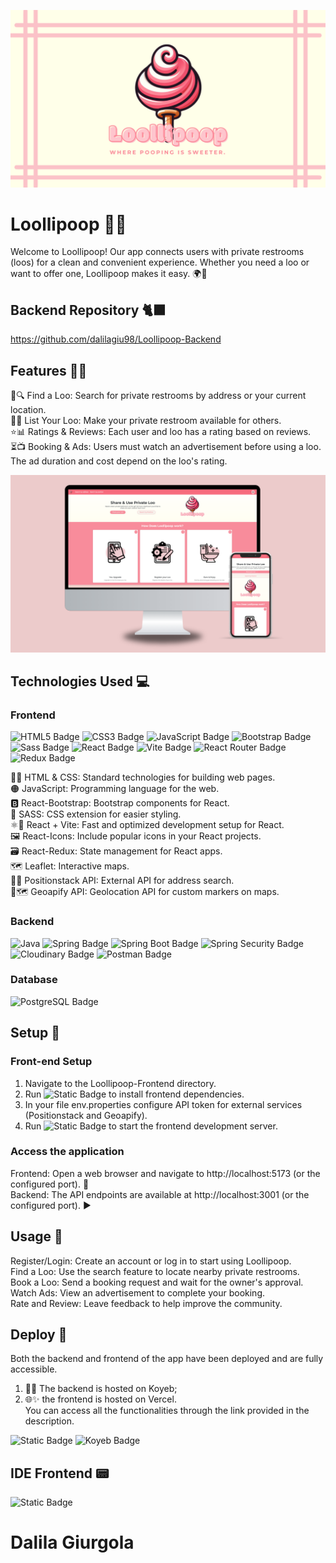 <p align="center">
  <img src="https://github.com/dalilagiu98/Loollipoop-Frontend/blob/readme/public/banner.png" alt="banner"/>
</p>

# Loollipoop 🚻✨

Welcome to Loollipoop! Our app connects users with private restrooms (loos) for a clean and convenient experience. Whether you need a loo or want to offer one, Loollipoop makes it easy. 🌍🚽

## Backend Repository 🐈‍⬛

https://github.com/dalilagiu98/Loollipoop-Backend

## Features 🌟📱

📍🔍 Find a Loo: Search for private restrooms by address or your current location. <br>
🏡🛁 List Your Loo: Make your private restroom available for others. <br>
⭐📊 Ratings & Reviews: Each user and loo has a rating based on reviews. <br>
⏳📺 Booking & Ads: Users must watch an advertisement before using a loo. The ad duration and cost depend on the loo's rating.

<p align="center">
  <img src="https://github.com/dalilagiu98/Loollipoop-Frontend/blob/develop/public/preview.png?raw=true" alt="banner"/>
</p>

## Technologies Used 💻

### Frontend

![HTML5 Badge](https://img.shields.io/badge/HTML5-E34F26?logo=html5&logoColor=fff&style=for-the-badge)
![CSS3 Badge](https://img.shields.io/badge/CSS3-1572B6?logo=css3&logoColor=fff&style=for-the-badge)
![JavaScript Badge](https://img.shields.io/badge/JavaScript-F7DF1E?logo=javascript&logoColor=000&style=for-the-badge)
![Bootstrap Badge](https://img.shields.io/badge/Bootstrap-7952B3?logo=bootstrap&logoColor=fff&style=for-the-badge)
![Sass Badge](https://img.shields.io/badge/Sass-C69?logo=sass&logoColor=fff&style=for-the-badge)
![React Badge](https://img.shields.io/badge/React-61DAFB?logo=react&logoColor=000&style=for-the-badge)
![Vite Badge](https://img.shields.io/badge/Vite-646CFF?logo=vite&logoColor=fff&style=for-the-badge)
![React Router Badge](https://img.shields.io/badge/React%20Router-CA4245?logo=reactrouter&logoColor=fff&style=for-the-badge)
![Redux Badge](https://img.shields.io/badge/Redux-764ABC?logo=redux&logoColor=fff&style=for-the-badge)

📝🎨 HTML & CSS: Standard technologies for building web pages. <br>
🟠 JavaScript: Programming language for the web. <br>
🅱️ React-Bootstrap: Bootstrap components for React. <br>
💅 SASS: CSS extension for easier styling. <br>
⚛️🚀 React + Vite: Fast and optimized development setup for React. <br>
🖼️ React-Icons: Include popular icons in your React projects. <br>
🗃️ React-Redux: State management for React apps. <br>
🗺️ Leaflet: Interactive maps. <br>
🔄🌐 Positionstack API: External API for address search. <br>
📍🗺️ Geoapify API: Geolocation API for custom markers on maps. <br>

### Backend

![Java](https://img.shields.io/badge/java-%23ED8B00.svg?style=for-the-badge&logo=openjdk&logoColor=white)
![Spring Badge](https://img.shields.io/badge/Spring-6DB33F?logo=spring&logoColor=fff&style=for-the-badge)
![Spring Boot Badge](https://img.shields.io/badge/Spring%20Boot-6DB33F?logo=springboot&logoColor=fff&style=for-the-badge)
![Spring Security Badge](https://img.shields.io/badge/Spring%20Security-6DB33F?logo=springsecurity&logoColor=fff&style=for-the-badge)
![Cloudinary Badge](https://img.shields.io/badge/Cloudinary-3448C5?logo=cloudinary&logoColor=fff&style=for-the-badge)
![Postman Badge](https://img.shields.io/badge/Postman-FF6C37?logo=postman&logoColor=fff&style=for-the-badge)

### Database

![PostgreSQL Badge](https://img.shields.io/badge/PostgreSQL-4169E1?logo=postgresql&logoColor=fff&style=for-the-badge)

## Setup 🔧

### Front-end Setup

1. Navigate to the Loollipoop-Frontend directory. <br>
2. Run ![Static Badge](https://img.shields.io/badge/npm_install-lightgrey?logo=npm)
   to install frontend dependencies. <br>
3. In your file env.properties configure API token for external services (Positionstack and Geoapify). <br>
4. Run ![Static Badge](https://img.shields.io/badge/run%20dev-lightgrey?logo=npm) to start the frontend development server. <br>

### Access the application

Frontend: Open a web browser and navigate to http://localhost:5173 (or the configured port). 🚀 <br>
Backend: The API endpoints are available at http://localhost:3001 (or the configured port). ▶️ <br>

## Usage 📱

Register/Login: Create an account or log in to start using Loollipoop. <br>
Find a Loo: Use the search feature to locate nearby private restrooms.<br>
Book a Loo: Send a booking request and wait for the owner's approval.<br>
Watch Ads: View an advertisement to complete your booking.<br>
Rate and Review: Leave feedback to help improve the community.<br>

## Deploy 🚀

Both the backend and frontend of the app have been deployed and are fully accessible.

1. 🚀🐋 The backend is hosted on Koyeb;
2. 🌐✨ the frontend is hosted on Vercel. <br>
   You can access all the functionalities through the link provided in the description. <br/>

![Static Badge](https://img.shields.io/badge/Vercel-000000?style=for-the-badge&logo=vercel&logoColor=white)
![Koyeb Badge](https://img.shields.io/badge/Koyeb-121212?logo=koyeb&logoColor=fff&style=for-the-badge)

## IDE Frontend 📟

![Static Badge](https://img.shields.io/badge/Visual_Studio_Code-0078D4?style=for-the-badge&logo=visual%20studio%20code&logoColor=white)

# Dalila Giurgola
